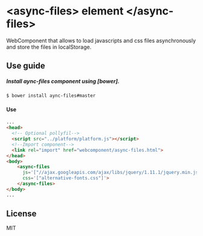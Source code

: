 &lt;async-files&gt; element &lt;/async-files&gt;
==========================================

WebComponent that allows to load javascripts and css files asynchronously and store the files in localStorage.


Use guide
--------------
##### Install aync-files component using [bower].
```bash
$ bower install aync-files#master

```

#### Use
```html
...
<head>
  <!-- Optional pollyfil-->
  <script src="../platform/platform.js"></script>
  <!--Import component-->
  <link rel="import" href="webcomponent/async-files.html">
</head>
<body>
    <async-files
      js='["//ajax.googleapis.com/ajax/libs/jquery/1.11.1/jquery.min.js", "./1.js"]'
      css='["alternative-fonts.css"]'>
    </async-files>
</body>
...
```
License
-------
MIT
